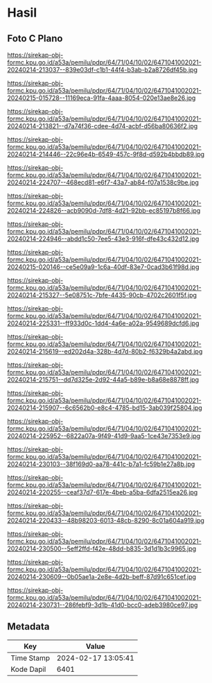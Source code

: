 # Hasil

## Foto C Plano

https://sirekap-obj-formc.kpu.go.id/a53a/pemilu/pdpr/64/71/04/10/02/6471041002021-20240214-213037--839e03df-c1b1-44f4-b3ab-b2a8726df45b.jpg

https://sirekap-obj-formc.kpu.go.id/a53a/pemilu/pdpr/64/71/04/10/02/6471041002021-20240215-015728--11169eca-91fa-4aaa-8054-020e13ae8e26.jpg

https://sirekap-obj-formc.kpu.go.id/a53a/pemilu/pdpr/64/71/04/10/02/6471041002021-20240214-213821--d7a74f36-cdee-4d74-acbf-d56ba80636f2.jpg

https://sirekap-obj-formc.kpu.go.id/a53a/pemilu/pdpr/64/71/04/10/02/6471041002021-20240214-214446--22c96e4b-6549-457c-9f8d-d592b4bbdb89.jpg

https://sirekap-obj-formc.kpu.go.id/a53a/pemilu/pdpr/64/71/04/10/02/6471041002021-20240214-224707--468ecd81-e6f7-43a7-ab84-f07a1538c9be.jpg

https://sirekap-obj-formc.kpu.go.id/a53a/pemilu/pdpr/64/71/04/10/02/6471041002021-20240214-224826--acb9090d-7df8-4d21-92bb-ec85197b8f66.jpg

https://sirekap-obj-formc.kpu.go.id/a53a/pemilu/pdpr/64/71/04/10/02/6471041002021-20240214-224946--abdd1c50-7ee5-43e3-916f-dfe43c432d12.jpg

https://sirekap-obj-formc.kpu.go.id/a53a/pemilu/pdpr/64/71/04/10/02/6471041002021-20240215-020146--ce5e09a9-1c6a-40df-83e7-0cad3b61f98d.jpg

https://sirekap-obj-formc.kpu.go.id/a53a/pemilu/pdpr/64/71/04/10/02/6471041002021-20240214-215327--5e08751c-7bfe-4435-90cb-4702c2601f5f.jpg

https://sirekap-obj-formc.kpu.go.id/a53a/pemilu/pdpr/64/71/04/10/02/6471041002021-20240214-225331--ff933d0c-1dd4-4a6e-a02a-9549689dcfd6.jpg

https://sirekap-obj-formc.kpu.go.id/a53a/pemilu/pdpr/64/71/04/10/02/6471041002021-20240214-215619--ed202d4a-328b-4d7d-80b2-f6329b4a2abd.jpg

https://sirekap-obj-formc.kpu.go.id/a53a/pemilu/pdpr/64/71/04/10/02/6471041002021-20240214-215751--dd7d325e-2d92-44a5-b89e-b8a68e8878ff.jpg

https://sirekap-obj-formc.kpu.go.id/a53a/pemilu/pdpr/64/71/04/10/02/6471041002021-20240214-215907--6c6562b0-e8c4-4785-bd15-3ab039f25804.jpg

https://sirekap-obj-formc.kpu.go.id/a53a/pemilu/pdpr/64/71/04/10/02/6471041002021-20240214-225952--6822a07a-9f49-41d9-9aa5-1ce43e7353e9.jpg

https://sirekap-obj-formc.kpu.go.id/a53a/pemilu/pdpr/64/71/04/10/02/6471041002021-20240214-230103--38f169d0-aa78-441c-b7a1-fc59b1e27a8b.jpg

https://sirekap-obj-formc.kpu.go.id/a53a/pemilu/pdpr/64/71/04/10/02/6471041002021-20240214-220255--ceaf37d7-617e-4beb-a5ba-6dfa2515ea26.jpg

https://sirekap-obj-formc.kpu.go.id/a53a/pemilu/pdpr/64/71/04/10/02/6471041002021-20240214-220433--48b98203-6013-48cb-8290-8c01a604a919.jpg

https://sirekap-obj-formc.kpu.go.id/a53a/pemilu/pdpr/64/71/04/10/02/6471041002021-20240214-230500--5eff2ffd-f42e-48dd-b835-3d1d1b3c9965.jpg

https://sirekap-obj-formc.kpu.go.id/a53a/pemilu/pdpr/64/71/04/10/02/6471041002021-20240214-230609--0b05ae1a-2e8e-4d2b-beff-87d91c651cef.jpg

https://sirekap-obj-formc.kpu.go.id/a53a/pemilu/pdpr/64/71/04/10/02/6471041002021-20240214-230731--286febf9-3d1b-41d0-bcc0-adeb3980ce97.jpg


## Metadata

| Key        | Value               |
| ---------- | ------------------- |
| Time Stamp | 2024-02-17 13:05:41 |
| Kode Dapil | 6401                |



